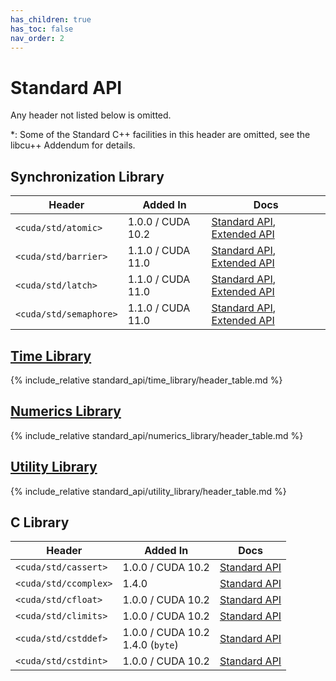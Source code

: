 ```yaml
---
has_children: true
has_toc: false
nav_order: 2
---
```


# Standard API

Any header not listed below is omitted.

*: Some of the Standard C++ facilities in this header are omitted, see the
libcu++ Addendum for details.

## Synchronization Library

| Header                                         | Added In          | Docs |
|------------------------------------------------|-------------------|------|
| `<cuda/std/atomic>`    | 1.0.0 / CUDA 10.2 | [Standard API](https://en.cppreference.com/w/cpp/header/atomic), [Extended API](./extended_api/atomics.md)       |
| `<cuda/std/barrier>`   | 1.1.0 / CUDA 11.0 | [Standard API](https://en.cppreference.com/w/cpp/header/barrier), [Extended API](./extended_api/barriers.md)     |
| `<cuda/std/latch>`     | 1.1.0 / CUDA 11.0 | [Standard API](https://en.cppreference.com/w/cpp/header/latch), [Extended API](./extended_api/latches.md)        |
| `<cuda/std/semaphore>` | 1.1.0 / CUDA 11.0 | [Standard API](https://en.cppreference.com/w/cpp/header/semaphore), [Extended API](./extended_api/semaphores.md) |

## [Time Library](./standard_api/time_library.md)

{% include_relative standard_api/time_library/header_table.md %}

## [Numerics Library](./standard_api/numerics_library.md)

{% include_relative standard_api/numerics_library/header_table.md %}

## [Utility Library](./standard_api/utility_library.md)

{% include_relative standard_api/utility_library/header_table.md %}

## C Library

| Header                   | Added In                             | Docs |
|--------------------------|--------------------------------------|------|
| `<cuda/std/cassert>`     | 1.0.0 / CUDA 10.2                    | [Standard API](https://en.cppreference.com/w/cpp/header/cassert)  |
| `<cuda/std/ccomplex>`    | 1.4.0                                | [Standard API](https://en.cppreference.com/w/cpp/header/ccomplex) |
| `<cuda/std/cfloat>`      | 1.0.0 / CUDA 10.2                    | [Standard API](https://en.cppreference.com/w/cpp/header/cfloat)   |
| `<cuda/std/climits>`     | 1.0.0 / CUDA 10.2                    | [Standard API](https://en.cppreference.com/w/cpp/header/climits)  |
| `<cuda/std/cstddef>`     | 1.0.0 / CUDA 10.2<br/>1.4.0 (`byte`) | [Standard API](https://en.cppreference.com/w/cpp/header/cstddef)  |
| `<cuda/std/cstdint>`     | 1.0.0 / CUDA 10.2                    | [Standard API](https://en.cppreference.com/w/cpp/header/cstdint)  |

